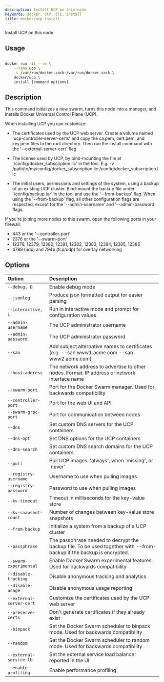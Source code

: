 ```yaml
---
description: Install UCP on this node
keywords: docker, dtr, cli, install
title: docker/ucp install
---
```


Install UCP on this node

## Usage

```bash

docker run -it --rm \
    --name ucp \
    -v /var/run/docker.sock:/var/run/docker.sock \
    docker/ucp \
    install [command options]

```

## Description

This command initializes a new swarm, turns this node into a manager, and installs
Docker Universal Control Plane (UCP).

When installing UCP you can customize:

* The certificates used by the UCP web server. Create a volume
  named 'ucp-controller-server-certs' and copy the ca.pem, cert.pem, and key.pem
  files to the root directory. Then run the install command with the
  '--external-server-cert' flag.

* The license used by UCP, by bind-mounting the file at
  '/config/docker_subscription.lic' in the tool.
  E.g. -v /path/to/my/config/docker_subscription.lic:/config/docker_subscription.lic

* The initial users, permissions and settings of the system, using a backup of
  an existing UCP cluster. Bind-mount the backup file under
  '/config/backup.tar' in the tool and use the '--from-backup' flag. When
  using the '--from-backup' flag, all other configuration flags are
  respected, except for the '--admin-username' and '--admin-password' flags.

If you're joining more nodes to this swarm, open the following ports in your
firewall:

* 443 or the '--controller-port'
* 2376 or the '--swarm-port'
* 12376, 12379, 12380, 12381, 12382, 12383, 12384, 12385, 12386
* 4789 (udp) and 7946 (tcp/udp) for overlay networking


## Options

| Option                    | Description                |
|:--------------------------|:---------------------------|
|`--debug, D`|Enable debug mode|
|`--jsonlog`|Produce json formatted output for easier parsing|
|`--interactive, i`|Run in interactive mode and prompt for configuration values|
|`--admin-username`|The UCP administrator username|
|`--admin-password`|The UCP administrator password|
|`--san`|Add subject alternative names to certificates (e.g. --san www1.acme.com --san www2.acme.com)|
|`--host-address`|The network address to advertise to other nodes. Format: IP address or network interface name|
|`--swarm-port`|Port for the Docker Swarm manager. Used for backwards compatibility|
|`--controller-port`|Port for the web UI and API|
|`--swarm-grpc-port`|Port for communication between nodes|
|`--dns`|Set custom DNS servers for the UCP containers|
|`--dns-opt`|Set DNS options for the UCP containers|
|`--dns-search`|Set custom DNS search domains for the UCP containers|
|`--pull`|Pull UCP images: 'always', when 'missing', or 'never'|
|`--registry-username`|Username to use when pulling images|
|`--registry-password`|Password to use when pulling images|
|`--kv-timeout`|Timeout in milliseconds for the key-value store|
|`--kv-snapshot-count`|Number of changes between key-value store snapshots|
|`--from-backup`|Initialize a system from a backup of a UCP cluster|
|`--passphrase`|The passphrase needed to decrypt the backup file. To be used together with --from-backup if the backup is encrypted.|
|`--swarm-experimental`|Enable Docker Swarm experimental features. Used for backwards compatibility|
|`--disable-tracking`|Disable anonymous tracking and analytics|
|`--disable-usage`|Disable anonymous usage reporting|
|`--external-server-cert`|Customize the certificates used by the UCP web server|
|`--preserve-certs`|Don't generate certificates if they already exist|
|`--binpack`|Set the Docker Swarm scheduler to binpack mode. Used for backwards compatibility|
|`--random`|Set the Docker Swarm scheduler to random mode. Used for backwards compatibility|
|`--external-service-lb`|Set the external service load balancer reported in the UI|
|`--enable-profiling`|Enable performance profiling|
